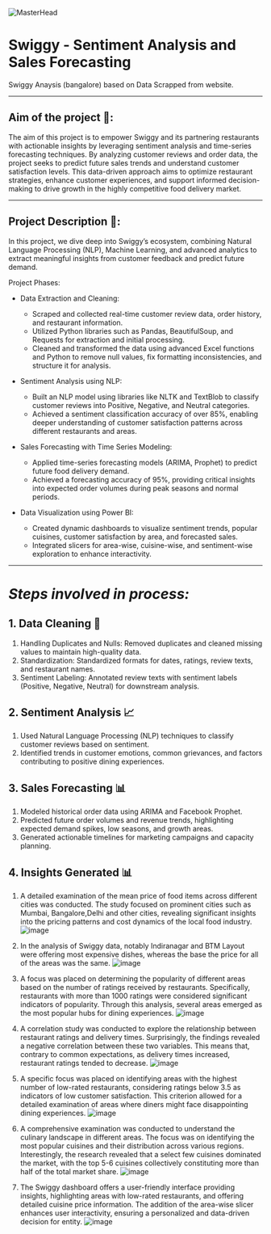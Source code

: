 ![MasterHead](https://cdn.dribbble.com/users/1197989/screenshots/5585685/media/139eef797b4034c31cd8189a717c2022.gif)

# Swiggy - Sentiment Analysis and Sales Forecasting
Swiggy Anaysis (bangalore) based on Data Scrapped from website.

---

## Aim of the project 🎯:

The aim of this project is to empower Swiggy and its partnering restaurants with actionable insights by leveraging sentiment analysis and time-series forecasting techniques. By analyzing customer reviews and order data, the project seeks to predict future sales trends and understand customer satisfaction levels. This data-driven approach aims to optimize restaurant strategies, enhance customer experiences, and support informed decision-making to drive growth in the highly competitive food delivery market.

---

## Project Description 📃:

In this project, we dive deep into Swiggy’s ecosystem, combining Natural Language Processing (NLP), Machine Learning, and advanced analytics to extract meaningful insights from customer feedback and predict future demand.

Project Phases:

- Data Extraction and Cleaning:
  - Scraped and collected real-time customer review data, order history, and restaurant information.
  - Utilized Python libraries such as Pandas, BeautifulSoup, and Requests for extraction and initial processing.
  - Cleaned and transformed the data using advanced Excel functions and Python to remove null values, fix formatting inconsistencies, and structure it for analysis.

- Sentiment Analysis using NLP:
  - Built an NLP model using libraries like NLTK and TextBlob to classify customer reviews into Positive, Negative, and Neutral categories.
  - Achieved a sentiment classification accuracy of over 85%, enabling deeper understanding of customer satisfaction patterns across different restaurants and areas.

- Sales Forecasting with Time Series Modeling:
  - Applied time-series forecasting models (ARIMA, Prophet) to predict future food delivery demand.
  - Achieved a forecasting accuracy of 95%, providing critical insights into expected order volumes during peak seasons and normal periods.

- Data Visualization using Power BI:
  - Created dynamic dashboards to visualize sentiment trends, popular cuisines, customer satisfaction by area, and forecasted sales.
  - Integrated slicers for area-wise, cuisine-wise, and sentiment-wise exploration to enhance interactivity.

---

# _Steps involved in process:_

## 1. Data Cleaning 🧹

1. Handling Duplicates and Nulls: Removed duplicates and cleaned missing values to maintain high-quality data.
2. Standardization: Standardized formats for dates, ratings, review texts, and restaurant names.
3. Sentiment Labeling: Annotated review texts with sentiment labels (Positive, Negative, Neutral) for downstream analysis.

## 2. Sentiment Analysis 📈

1. Used Natural Language Processing (NLP) techniques to classify customer reviews based on sentiment.
2. Identified trends in customer emotions, common grievances, and factors contributing to positive dining experiences.

## 3. Sales Forecasting 📊

1. Modeled historical order data using ARIMA and Facebook Prophet.
2. Predicted future order volumes and revenue trends, highlighting expected demand spikes, low seasons, and growth areas.
3. Generated actionable timelines for marketing campaigns and capacity planning.

## 4. Insights Generated 📊

1. A detailed examination of the mean price of food items across different cities was conducted. The study focused on prominent cities such as Mumbai, Bangalore,Delhi and other cities, revealing significant insights into the pricing patterns and cost dynamics of the local food industry.
![image]([![Image](https://github.com/user-attachments/assets/538b3dc7-6ff4-4db2-8776-f3b9ab5283ee)](https://private-user-images.githubusercontent.com/112870943/438091968-538b3dc7-6ff4-4db2-8776-f3b9ab5283ee.png?jwt=eyJhbGciOiJIUzI1NiIsInR5cCI6IkpXVCJ9.eyJpc3MiOiJnaXRodWIuY29tIiwiYXVkIjoicmF3LmdpdGh1YnVzZXJjb250ZW50LmNvbSIsImtleSI6ImtleTUiLCJleHAiOjE3NDU4MjYzOTMsIm5iZiI6MTc0NTgyNjA5MywicGF0aCI6Ii8xMTI4NzA5NDMvNDM4MDkxOTY4LTUzOGIzZGM3LTZmZjQtNGRiMi04Nzc2LWYzYjlhYjUyODNlZS5wbmc_WC1BbXotQWxnb3JpdGhtPUFXUzQtSE1BQy1TSEEyNTYmWC1BbXotQ3JlZGVudGlhbD1BS0lBVkNPRFlMU0E1M1BRSzRaQSUyRjIwMjUwNDI4JTJGdXMtZWFzdC0xJTJGczMlMkZhd3M0X3JlcXVlc3QmWC1BbXotRGF0ZT0yMDI1MDQyOFQwNzQxMzNaJlgtQW16LUV4cGlyZXM9MzAwJlgtQW16LVNpZ25hdHVyZT1hZGNkNTlmMzlmNDYwZWNmN2JhYjk2NWU2MGYwZjI0MWJlNjUwNDRmNjVhMWUyZTk2Yjk0MTgxNzM4MDQ3YWEyJlgtQW16LVNpZ25lZEhlYWRlcnM9aG9zdCJ9.QlOQCIz_rqS7c33MzGWNbeHriiTKObCUA8cLWKWezAc))

2. In the analysis of Swiggy data, notably Indiranagar and BTM Layout were offering most expensive dishes, whereas the base the price for all of the areas was the same.
![image](https://github.com/Prakash-Khatri/Swiggy_Analysis/assets/133597202/b1d1726b-6270-4be4-a0fe-eecc5f196053)

3. A focus was placed on determining the popularity of different areas based on the number of ratings received by restaurants. Specifically, restaurants with more than 1000 ratings were considered significant indicators of popularity. Through this analysis, several areas emerged as the most popular hubs for dining experiences.
![image](https://github.com/Prakash-Khatri/Swiggy_Analysis/assets/133597202/687b7052-54ec-48ae-b709-ab811866adc2)

4. A correlation study was conducted to explore the relationship between restaurant ratings and delivery times. Surprisingly, the findings revealed a negative correlation between these two variables. This means that, contrary to common expectations, as delivery times increased, restaurant ratings tended to decrease.
![image](https://github.com/Prakash-Khatri/Swiggy_Analysis/assets/133597202/99433bc8-9029-46ae-a360-a1f586de44c5)

5. A specific focus was placed on identifying areas with the highest number of low-rated restaurants, considering ratings below 3.5 as indicators of low customer satisfaction. This criterion allowed for a detailed examination of areas where diners might face disappointing dining experiences.
![image](https://github.com/Prakash-Khatri/Swiggy_Analysis/assets/133597202/d72b3ac3-100c-4f46-a7b9-1bbef86f0a16)

6. A comprehensive examination was conducted to understand the culinary landscape in different areas. The focus was on identifying the most popular cuisines and their distribution across various regions. Interestingly, the research revealed that a select few cuisines dominated the market, with the top 5-6 cuisines collectively constituting more than half of the total market share.
![image](https://github.com/Prakash-Khatri/Swiggy_Analysis/assets/133597202/0b46d2ae-6122-414f-a1da-73c5c411f541)

7. The Swiggy dashboard offers a user-friendly interface providing insights, highlighting areas with low-rated restaurants, and offering detailed cuisine price information. The addition of the area-wise slicer enhances user interactivity, ensuring a personalized and data-driven decision for entity.
![image](https://github.com/Prakash-Khatri/Swiggy_Analysis/assets/133597202/29bb707e-6924-4d3c-b669-f39eff5cb2f6)

